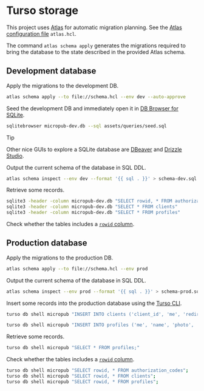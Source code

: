 # Turso storage

This project uses [Atlas](https://github.com/ariga/atlas) for automatic migration planning. See the [Atlas configuration file](https://atlasgo.io/atlas-schema/projects) `atlas.hcl`.

The command `atlas schema apply` generates the migrations required to bring the database to the state described in the provided Atlas schema.

## Development database

Apply the migrations to the development DB.

```sh
atlas schema apply --to file://schema.hcl --env dev --auto-approve
```

Seed the development DB and immediately open it in [DB Browser for SQLite](https://sqlitebrowser.org/).

```sh
sqlitebrowser micropub-dev.db --sql assets/queries/seed.sql
```

> [!TIP]
> Other nice GUIs to explore a SQLite database are [DBeaver](https://dbeaver.io/) and [Drizzle Studio](https://orm.drizzle.team/drizzle-studio/overview).

Output the current schema of the database in SQL DDL.

```sh
atlas schema inspect --env dev --format '{{ sql . }}' > schema-dev.sql
```

Retrieve some records.

```sh
sqlite3 -header -column micropub-dev.db "SELECT rowid, * FROM authorization_codes";
sqlite3 -header -column micropub-dev.db "SELECT * FROM clients"
sqlite3 -header -column micropub-dev.db "SELECT * FROM profiles"
```

Check whether the tables includes a [`rowid` column](https://www.sqlite.org/rowidtable.html).

## Production database

Apply the migrations to the production DB.

```sh
atlas schema apply --to file://schema.hcl --env prod
```

Output the current schema of the database in SQL DDL.

```sh
atlas schema inspect --env prod --format '{{ sql . }}' > schema-prod.sql
```

Insert some records into the production database using the [Turso CLI](https://github.com/tursodatabase/turso-cli).

```sh
turso db shell micropub "INSERT INTO clients ('client_id', 'me', 'redirect_uri') VALUES ('https://micropub.fly.dev/id', 'https://giacomodebidda.com/', 'https://micropub.fly.dev/auth/callback');"

turso db shell micropub "INSERT INTO profiles ('me', 'name', 'photo', 'url', 'email') VALUES ('https://giacomodebidda.com/', 'Giacomo Debidda', 'https://avatars.githubusercontent.com/u/5048090', 'https://www.giacomodebidda.com/', 'giacomo@giacomodebidda.com');"
```

Retrieve some records.

```sh
turso db shell micropub "SELECT * FROM profiles;"
```

Check whether the tables includes a [`rowid` column](https://www.sqlite.org/rowidtable.html).

```sh
turso db shell micropub "SELECT rowid, * FROM authorization_codes";
turso db shell micropub "SELECT rowid, * FROM clients";
turso db shell micropub "SELECT rowid, * FROM profiles";
```

